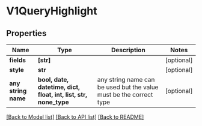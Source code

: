# V1QueryHighlight


## Properties
Name | Type | Description | Notes
------------ | ------------- | ------------- | -------------
**fields** | **[str]** |  | [optional] 
**style** | **str** |  | [optional] 
**any string name** | **bool, date, datetime, dict, float, int, list, str, none_type** | any string name can be used but the value must be the correct type | [optional]

[[Back to Model list]](../README.md#documentation-for-models) [[Back to API list]](../README.md#documentation-for-api-endpoints) [[Back to README]](../README.md)


